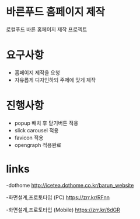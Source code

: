 # 바른푸드 홈페이지 제작
 로컬푸드 바른 홈페이지 제작 프로젝트

# 요구사항
- 홈페이지 제작을 요청
- 자유롭게 디자인하되 주제에 맞게 제작

# 진행사항
- popup 배치 후 닫기버튼 적용 
- slick carousel 적용 
- favicon 적용 
- opengraph 적용완료

# links
-dothome
http://icetea.dothome.co.kr/barun_website

-화면설계,프로토타입 (PC)
https://zrr.kr/RFnn

-화면설계,프로토타입 (Mobile)
https://zrr.kr/6dGR
